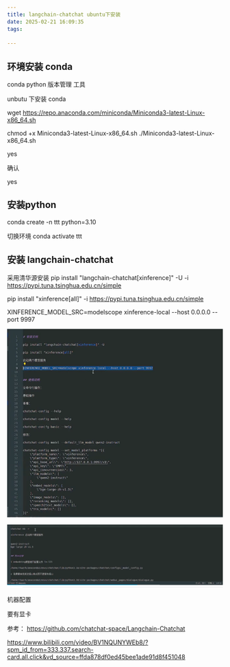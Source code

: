 ```yaml
---
title: langchain-chatchat ubuntu下安装
date: 2025-02-21 16:09:35
tags:

---
```


## 环境安装 conda


conda python 版本管理 工具

unbutu 下安装 conda



wget https://repo.anaconda.com/miniconda/Miniconda3-latest-Linux-x86_64.sh



chmod +x Miniconda3-latest-Linux-x86_64.sh
./Miniconda3-latest-Linux-x86_64.sh

yes

确认

yes


## 安装python
conda create -n ttt python=3.10

切换环境
conda activate ttt



## 安装 langchain-chatchat

采用清华源安装
pip install "langchain-chatchat[xinference]" -U -i https://pypi.tuna.tsinghua.edu.cn/simple

pip install "xinference[all]" -i https://pypi.tuna.tsinghua.edu.cn/simple



XINFERENCE_MODEL_SRC=modelscope xinference-local --host 0.0.0.0 --port 9997


![](../images/l_01.png)

![](../images/l_02.png)


机器配置

要有显卡


参考：
https://github.com/chatchat-space/Langchain-Chatchat 

https://www.bilibili.com/video/BV1NQUNYWEb8/?spm_id_from=333.337.search-card.all.click&vd_source=ffda878df0ed45bee1ade91d8f451048


